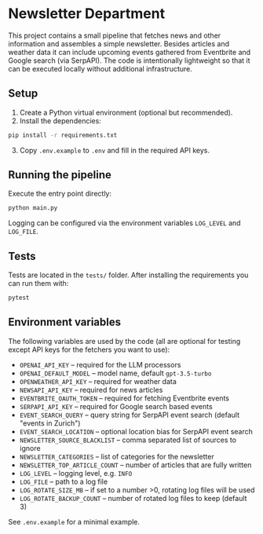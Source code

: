 # Newsletter Department

This project contains a small pipeline that fetches news and other information and assembles a simple newsletter. Besides articles and weather data it can include upcoming events gathered from Eventbrite and Google search (via SerpAPI). The code is intentionally lightweight so that it can be executed locally without additional infrastructure.

## Setup

1. Create a Python virtual environment (optional but recommended).
2. Install the dependencies:

```bash
pip install -r requirements.txt
```

3. Copy `.env.example` to `.env` and fill in the required API keys.

## Running the pipeline

Execute the entry point directly:

```bash
python main.py
```

Logging can be configured via the environment variables `LOG_LEVEL` and `LOG_FILE`.

## Tests

Tests are located in the `tests/` folder. After installing the requirements you can run them with:

```bash
pytest
```

## Environment variables

The following variables are used by the code (all are optional for testing except API keys for the fetchers you want to use):

- `OPENAI_API_KEY` – required for the LLM processors
- `OPENAI_DEFAULT_MODEL` – model name, default `gpt-3.5-turbo`
- `OPENWEATHER_API_KEY` – required for weather data
- `NEWSAPI_API_KEY` – required for news articles
- `EVENTBRITE_OAUTH_TOKEN` – required for fetching Eventbrite events
- `SERPAPI_API_KEY` – required for Google search based events
- `EVENT_SEARCH_QUERY` – query string for SerpAPI event search (default "events in Zurich")
- `EVENT_SEARCH_LOCATION` – optional location bias for SerpAPI event search
- `NEWSLETTER_SOURCE_BLACKLIST` – comma separated list of sources to ignore
- `NEWSLETTER_CATEGORIES` – list of categories for the newsletter
- `NEWSLETTER_TOP_ARTICLE_COUNT` – number of articles that are fully written
- `LOG_LEVEL` – logging level, e.g. `INFO`
- `LOG_FILE` – path to a log file
- `LOG_ROTATE_SIZE_MB` – if set to a number >0, rotating log files will be used
- `LOG_ROTATE_BACKUP_COUNT` – number of rotated log files to keep (default 3)

See `.env.example` for a minimal example.
